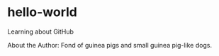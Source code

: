 # hello-world
Learning about GitHub 

About the Author: Fond of guinea pigs and small guinea pig-like dogs.
